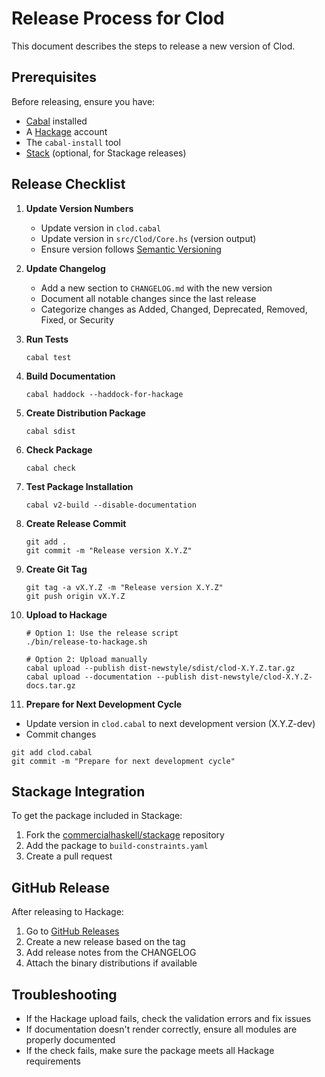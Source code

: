 # Release Process for Clod

This document describes the steps to release a new version of Clod.

## Prerequisites

Before releasing, ensure you have:
- [Cabal](https://www.haskell.org/cabal/) installed
- A [Hackage](https://hackage.haskell.org/) account
- The `cabal-install` tool
- [Stack](https://docs.haskellstack.org/en/stable/README/) (optional, for Stackage releases)

## Release Checklist

1. **Update Version Numbers**
   - Update version in `clod.cabal`
   - Update version in `src/Clod/Core.hs` (version output)
   - Ensure version follows [Semantic Versioning](https://semver.org/)

2. **Update Changelog**
   - Add a new section to `CHANGELOG.md` with the new version
   - Document all notable changes since the last release
   - Categorize changes as Added, Changed, Deprecated, Removed, Fixed, or Security

3. **Run Tests**
   ```
   cabal test
   ```

4. **Build Documentation**
   ```
   cabal haddock --haddock-for-hackage
   ```

5. **Create Distribution Package**
   ```
   cabal sdist
   ```

6. **Check Package**
   ```
   cabal check
   ```

7. **Test Package Installation**
   ```
   cabal v2-build --disable-documentation
   ```

8. **Create Release Commit**
   ```
   git add .
   git commit -m "Release version X.Y.Z"
   ```

9. **Create Git Tag**
   ```
   git tag -a vX.Y.Z -m "Release version X.Y.Z"
   git push origin vX.Y.Z
   ```

10. **Upload to Hackage**
    ```
    # Option 1: Use the release script
    ./bin/release-to-hackage.sh
    
    # Option 2: Upload manually
    cabal upload --publish dist-newstyle/sdist/clod-X.Y.Z.tar.gz
    cabal upload --documentation --publish dist-newstyle/clod-X.Y.Z-docs.tar.gz
    ```

11. **Prepare for Next Development Cycle**
   - Update version in `clod.cabal` to next development version (X.Y.Z-dev)
   - Commit changes
   ```
   git add clod.cabal
   git commit -m "Prepare for next development cycle"
   ```

## Stackage Integration

To get the package included in Stackage:

1. Fork the [commercialhaskell/stackage](https://github.com/commercialhaskell/stackage) repository
2. Add the package to `build-constraints.yaml`
3. Create a pull request

## GitHub Release

After releasing to Hackage:

1. Go to [GitHub Releases](https://github.com/fuzz/clod/releases)
2. Create a new release based on the tag
3. Add release notes from the CHANGELOG
4. Attach the binary distributions if available

## Troubleshooting

- If the Hackage upload fails, check the validation errors and fix issues
- If documentation doesn't render correctly, ensure all modules are properly documented
- If the check fails, make sure the package meets all Hackage requirements
